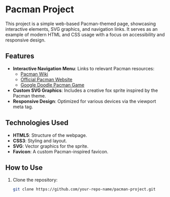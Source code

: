 
# Pacman Project

This project is a simple web-based Pacman-themed page, showcasing interactive elements, SVG graphics, and navigation links. It serves as an example of modern HTML and CSS usage with a focus on accessibility and responsive design.

## Features

- **Interactive Navigation Menu**: Links to relevant Pacman resources:
  - [Pacman Wiki](https://fr.wikipedia.org/wiki/Pac-Man)
  - [Official Pacman Website](https://www.pacman.com/en/)
  - [Google Doodle Pacman Game](https://www.google.fr/logos/2010/pacman10-i.html)
- **Custom SVG Graphics**: Includes a creative fox sprite inspired by the Pacman theme.
- **Responsive Design**: Optimized for various devices via the viewport meta tag.

## Technologies Used

- **HTML5**: Structure of the webpage.
- **CSS3**: Styling and layout.
- **SVG**: Vector graphics for the sprite.
- **Favicon**: A custom Pacman-inspired favicon.

## How to Use

1. Clone the repository:
   ```bash
   git clone https://github.com/your-repo-name/pacman-project.git

